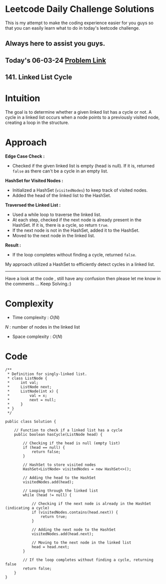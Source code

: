 # Leetcode Daily Challenge Solutions

This is my attempt to make the coding experience easier for you guys so that you can easily learn what to do in today's leetcode challenge.

## Always here to assist you guys.

## Today's 06-03-24 [Problem Link](https://leetcode.com/problems/linked-list-cycle/description/?envType=daily-question&envId=2024-03-06)
## 141. Linked List Cycle

# Intuition
<!-- Describe your first thoughts on how to solve this problem. -->
The goal is to determine whether a given linked list has a cycle or not. A cycle in a linked list occurs when a node points to a previously visited node, creating a loop in the structure.

# Approach
<!-- Describe your approach to solving the problem. -->
**Edge Case Check :**
   - Checked if the given linked list is empty (head is null). If it is, returned `false` as there can't be a cycle in an empty list.

**HashSet for Visited Nodes :**
   - Initialized a HashSet (`visitedNodes`) to keep track of visited nodes.
   - Added the head of the linked list to the HashSet.

**Traversed the Linked List :**
   - Used a while loop to traverse the linked list.
   - At each step, checked if the next node is already present in the HashSet. If it is, there is a cycle, so return `true`.
   - If the next node is not in the HashSet, added it to the HashSet.
   - Moved to the next node in the linked list.

**Result :**
   - If the loop completes without finding a cycle, returned `false`.

My approach utilized a HashSet to efficiently detect cycles in a linked list.

---
Have a look at the code , still have any confusion then please let me know in the comments ... Keep Solving.:)
# Complexity
- Time complexity : $O(N)$
<!-- Add your time complexity here, e.g. $$O(n)$$ -->
$N$ : number of nodes in the linked list
- Space complexity : $O(N)$
<!-- Add your space complexity here, e.g. $$O(n)$$ -->

# Code
```
/**
 * Definition for singly-linked list.
 * class ListNode {
 *     int val;
 *     ListNode next;
 *     ListNode(int x) {
 *         val = x;
 *         next = null;
 *     }
 * }
 */

public class Solution {
    
    // Function to check if a linked list has a cycle
    public boolean hasCycle(ListNode head) {
        
        // Checking if the head is null (empty list)
        if (head == null) {
            return false;
        }
        
        // HashSet to store visited nodes
        HashSet<ListNode> visitedNodes = new HashSet<>();
        
        // Adding the head to the HashSet
        visitedNodes.add(head);

        // Looping through the linked list
        while (head != null) {
            
            // Checking if the next node is already in the HashSet (indicating a cycle)
            if (visitedNodes.contains(head.next)) {
                return true;
            }
            
            // Adding the next node to the HashSet
            visitedNodes.add(head.next);
            
            // Moving to the next node in the linked list
            head = head.next;
        }
        
        // If the loop completes without finding a cycle, returning false
        return false;
    }
}
```